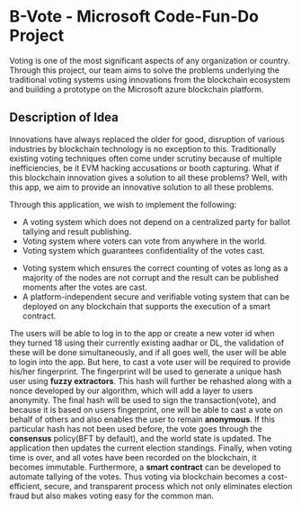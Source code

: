 # B-Vote - Microsoft Code-Fun-Do Project
Voting is one of the most significant aspects of any organization or country. Through this project, our team aims to solve the problems underlying the traditional voting systems using innovations from the blockchain ecosystem and building a prototype on the Microsoft azure blockchain platform.


## Description of Idea
Innovations have always replaced the older for good, disruption of various industries by blockchain technology is no exception to this. Traditionally existing voting techniques often come under scrutiny because of multiple inefficiencies, be it EVM hacking accusations or booth capturing. What if this blockchain innovation gives a solution to all these problems? 
Well, with this app, we aim to provide an innovative solution to all these problems.

Through this application, we wish to implement the following:

- A voting system which does not depend on a centralized party for ballot tallying and result publishing.
- Voting system where voters can vote from anywhere in the world.
- Voting system which guarantees confidentiality of the votes cast.
* Voting system which ensures the correct counting of votes as long as a majority of the nodes are not corrupt and the result can be published moments after the votes are cast.
* A platform-independent secure and verifiable voting system that can be deployed on any blockchain that supports the execution of a smart contract.
 
The users will be able to log in to the app or create a new voter id when they turned 18 using their currently existing aadhar or DL, the validation of these will be done simultaneously, and if all goes well, the user will be able to login into the app.
But here, to cast a vote user will be required to provide his/her fingerprint. The fingerprint will be used to generate a unique hash user using **fuzzy extractors**. This hash will further be rehashed along with a nonce developed by our algorithm, which will add a layer to users anonymity.  The final hash will be used to sign the transaction(vote), and because it is based on users fingerprint, one will be able to cast a vote on behalf of others and also enables the user to remain **anonymous**.   If this particular hash has not been used before, the vote goes through the **consensus** policy(BFT by default), and the world state is updated. The application then updates the current election standings.
Finally, when voting time is over, and all votes have been recorded on the blockchain, it becomes immutable. 
Furthermore, a **smart contract** can be developed to automate tallying of the votes. Thus voting via blockchain becomes a cost-efficient, secure, and transparent process which not only eliminates election fraud but also makes voting easy for the common man.
